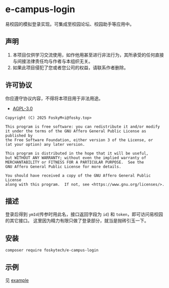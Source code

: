 # e-campus-login

易校园的模拟登录实现。可集成至校园论坛、校园助手等应用中。

## 声明

1. 本项目仅供学习交流使用，如作他用甚至进行非法行为，其所承受的任何直接与间接法律责任均与作者与本组织无关。
2. 如果此项目侵犯了您或者您公司的权益，请联系作者删除。

## 许可协议

你应遵守协议内容，不得将本项目用于非法用途。

- [AGPL-3.0](https://www.gnu.org/licenses/agpl-3.0.html)

```
Copyright (C) 2025 FoskyM<i@fosky.top>

This program is free software: you can redistribute it and/or modify
it under the terms of the GNU Affero General Public License as published by
the Free Software Foundation, either version 3 of the License, or
(at your option) any later version.

This program is distributed in the hope that it will be useful,
but WITHOUT ANY WARRANTY; without even the implied warranty of
MERCHANTABILITY or FITNESS FOR A PARTICULAR PURPOSE.  See the
GNU Affero General Public License for more details.

You should have received a copy of the GNU Affero General Public License
along with this program.  If not, see <https://www.gnu.org/licenses/>.
```

## 描述
登录后得到 `ymId`(传参时用此名，接口返回字段为 `id`) 和 `token`，即可访问易校园的其它接口。
这里因为精力有限只做了登录部分，就当是抛砖引玉一下。

## 安装

```shell
composer require foskytech/e-campus-login
```

## 示例

见 [example](/example)